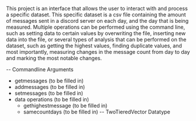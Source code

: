 This project is an interface that allows the user to interact with and process a specific dataset. This specific dataset is a csv file containing the amount of messages sent in a discord server on each day, and the day that is being measured. Multiple operations can be performed using the command line, such as setting data to certain values by overwriting the file, inserting new data into the file, or several types of analysis that can be performed on the dataset, such as getting the highest values, finding duplicate values, and most importantly, measuring changes in the message count from day to day and marking the most notable changes.

-- Commandline Arguments

- getmessages
(to be filled in)
- addmessages
(to be filled in)
- setmessages 
(to be filled in)
- data operations
(to be filled in)
    - gethighestmessage
    (to be filled in)
    - samecountdays
    (to be filled in)
-- TwoTieredVector Datatype
